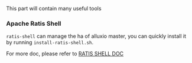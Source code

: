 This part will contain many useful tools

### Apache Ratis Shell
`ratis-shell` can manage the ha of alluxio master, you can quickly install it by
running `install-ratis-shell.sh`.

For more doc, please refer to [RATIS SHELL DOC](https://github.com/apache/ratis/blob/master/ratis-docs/src/site/markdown/cli.md)